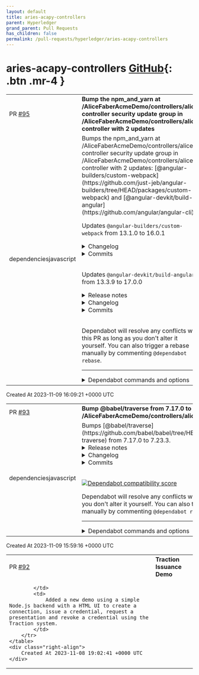 ```yaml
---
layout: default
title: aries-acapy-controllers
parent: Hyperledger
grand_parent: Pull Requests
has_children: false
permalink: /pull-requests/hyperledger/aries-acapy-controllers
---
```


# aries-acapy-controllers <span class="fs-3 right-align">[GitHub](https://github.com/hyperledger/aries-acapy-controllers){: .btn .mr-4 }</span>


<div>
    <table>
        <tr>
            <td>
                PR <a href="https://github.com/hyperledger/aries-acapy-controllers/pull/95" class=".btn">#95</a>
            </td>
            <td>
                <b>
                    Bump the npm_and_yarn at /AliceFaberAcmeDemo/controllers/alice-controller security update group in /AliceFaberAcmeDemo/controllers/alice-controller with 2 updates
                </b>
            </td>
        </tr>
        <tr>
            <td>
                <span class="chip">dependencies</span><span class="chip">javascript</span>
            </td>
            <td>
                Bumps the npm_and_yarn at /AliceFaberAcmeDemo/controllers/alice-controller security update group in /AliceFaberAcmeDemo/controllers/alice-controller with 2 updates: [@angular-builders/custom-webpack](https://github.com/just-jeb/angular-builders/tree/HEAD/packages/custom-webpack) and [@angular-devkit/build-angular](https://github.com/angular/angular-cli).

Updates `@angular-builders/custom-webpack` from 13.1.0 to 16.0.1
<details>
<summary>Changelog</summary>
<p><em>Sourced from <a href="https://github.com/just-jeb/angular-builders/blob/master/packages/custom-webpack/CHANGELOG.md"><code>@​angular-builders/custom-webpack</code>'s changelog</a>.</em></p>
<blockquote>
<h2><a href="https://github.com/just-jeb/angular-builders/compare/@angular-builders/custom-webpack@16.0.1-beta.2...@angular-builders/custom-webpack@16.0.1">16.0.1</a> (2023-08-23)</h2>
<p><strong>Note:</strong> Version bump only for package <code>@​angular-builders/custom-webpack</code></p>
<h2><a href="https://github.com/just-jeb/angular-builders/compare/@angular-builders/custom-webpack@16.0.1-beta.1...@angular-builders/custom-webpack@16.0.1-beta.2">16.0.1-beta.2</a> (2023-07-06)</h2>
<p><strong>Note:</strong> Version bump only for package <code>@​angular-builders/custom-webpack</code></p>
<h2><a href="https://github.com/just-jeb/angular-builders/compare/@angular-builders/custom-webpack@16.0.1-beta.0...@angular-builders/custom-webpack@16.0.1-beta.1">16.0.1-beta.1</a> (2023-07-04)</h2>
<p><strong>Note:</strong> Version bump only for package <code>@​angular-builders/custom-webpack</code></p>
<h2><a href="https://github.com/just-jeb/angular-builders/compare/@angular-builders/custom-webpack@16.0.0...@angular-builders/custom-webpack@16.0.1-beta.0">16.0.1-beta.0</a> (2023-06-21)</h2>
<p><strong>Note:</strong> Version bump only for package <code>@​angular-builders/custom-webpack</code></p>
<h2><a href="https://github.com/just-jeb/angular-builders/compare/@angular-builders/custom-webpack@16.0.0-beta.2...@angular-builders/custom-webpack@16.0.0">16.0.0</a> (2023-05-31)</h2>
<p><strong>Note:</strong> Version bump only for package <code>@​angular-builders/custom-webpack</code></p>
<h2><a href="https://github.com/just-jeb/angular-builders/compare/@angular-builders/custom-webpack@16.0.0-beta.1...@angular-builders/custom-webpack@16.0.0-beta.2">16.0.0-beta.2</a> (2023-05-31)</h2>
<p><strong>Note:</strong> Version bump only for package <code>@​angular-builders/custom-webpack</code></p>
<h2><a href="https://github.com/just-jeb/angular-builders/compare/@angular-builders/custom-webpack@16.0.0-beta.0...@angular-builders/custom-webpack@16.0.0-beta.1">16.0.0-beta.1</a> (2023-05-21)</h2>
<p><strong>Note:</strong> Version bump only for package <code>@​angular-builders/custom-webpack</code></p>
<h2><a href="https://github.com/just-jeb/angular-builders/compare/@angular-builders/custom-webpack@15.0.0...@angular-builders/custom-webpack@16.0.0-beta.0">16.0.0-beta.0</a> (2023-05-17)</h2>
<h3>⚠ BREAKING CHANGES</h3>
<ul>
<li><strong>deps:</strong> update to Angular 16 (<a href="https://github.com/just-jeb/angular-builders/tree/HEAD/packages/custom-webpack/issues/1357">#1357</a>)</li>
</ul>
<h3>Miscellaneous Chores</h3>
<ul>
<li><strong>deps:</strong> update to Angular 16 (<a href="https://redirect.github.com/just-jeb/angular-builders/issues/1357">#1357</a>) (<a href="https://github.com/just-jeb/angular-builders/commit/06392ae894896f2ba863991e486b57a7abc80c3c">06392ae</a>)</li>
</ul>
<h2><a href="https://github.com/just-jeb/angular-builders/compare/@angular-builders/custom-webpack@15.0.0-beta.0...@angular-builders/custom-webpack@15.0.0">15.0.0</a> (2022-12-20)</h2>
<p><strong>Note:</strong> Version bump only for package <code>@​angular-builders/custom-webpack</code></p>
<h2><a href="https://github.com/just-jeb/angular-builders/compare/@angular-builders/custom-webpack@14.1.0...@angular-builders/custom-webpack@15.0.0-beta.0">15.0.0-beta.0</a> (2022-11-24)</h2>
<h3>⚠ BREAKING CHANGES</h3>
<ul>
<li><strong>deps:</strong> update to Angular 15, tsconfig-paths 4 (<a href="https://github.com/just-jeb/angular-builders/tree/HEAD/packages/custom-webpack/issues/1319">#1319</a>)</li>
</ul>
<h3>Miscellaneous Chores</h3>
<!-- raw HTML omitted -->
</blockquote>
<p>... (truncated)</p>
</details>
<details>
<summary>Commits</summary>
<ul>
<li><a href="https://github.com/just-jeb/angular-builders/commit/9e4f7d5b19c4fe78c472f78b2bc95438a3e742b4"><code>9e4f7d5</code></a> ci(release): publish</li>
<li><a href="https://github.com/just-jeb/angular-builders/commit/e1cc7b354e24492938121724cc0caa00d7d39589"><code>e1cc7b3</code></a> ci(release): publish</li>
<li><a href="https://github.com/just-jeb/angular-builders/commit/94f742acbb4c9668e45f456f7706f7dd1859790e"><code>94f742a</code></a> chore(deps): update dependency jest to v29.6.1</li>
<li><a href="https://github.com/just-jeb/angular-builders/commit/d2a5897e5bf14c9dc0f1e9b5a1c7825338f39ee5"><code>d2a5897</code></a> ci(release): publish</li>
<li><a href="https://github.com/just-jeb/angular-builders/commit/3cc1afb94ff742faeb7d841f35a4eaea5af9d07d"><code>3cc1afb</code></a> chore(deps): update dependency jest to v29.6.0</li>
<li><a href="https://github.com/just-jeb/angular-builders/commit/dbff4f665e72c67d9f9f718e2b60008c2b4f315e"><code>dbff4f6</code></a> ci(release): publish</li>
<li><a href="https://github.com/just-jeb/angular-builders/commit/fdd7c8ed00b7eb7e1761aaa6cb5bda41693ceb5d"><code>fdd7c8e</code></a> Make the sentence more clear (<a href="https://github.com/just-jeb/angular-builders/tree/HEAD/packages/custom-webpack/issues/1405">#1405</a>)</li>
<li><a href="https://github.com/just-jeb/angular-builders/commit/4dd0f2d6a87b05e1a9a7cb5b4e893b25494c26a3"><code>4dd0f2d</code></a> ci(release): publish</li>
<li><a href="https://github.com/just-jeb/angular-builders/commit/dae4a578d9169cb538a38dd7b959eb8b167d8e84"><code>dae4a57</code></a> ci(release): publish</li>
<li><a href="https://github.com/just-jeb/angular-builders/commit/4fe16d098844ff66d26b6d739b8a58c45ae9b5d1"><code>4fe16d0</code></a> chore(deps): update dependency rimraf to v5 (<a href="https://github.com/just-jeb/angular-builders/tree/HEAD/packages/custom-webpack/issues/1380">#1380</a>)</li>
<li>Additional commits viewable in <a href="https://github.com/just-jeb/angular-builders/commits/@angular-builders/custom-webpack@16.0.1/packages/custom-webpack">compare view</a></li>
</ul>
</details>
<br />

Updates `@angular-devkit/build-angular` from 13.3.9 to 17.0.0
<details>
<summary>Release notes</summary>
<p><em>Sourced from <a href="https://github.com/angular/angular-cli/releases"><code>@​angular-devkit/build-angular</code>'s releases</a>.</em></p>
<blockquote>
<h2>v17.0.0</h2>
<h3><code>@​angular/cli</code></h3>
<table>
<thead>
<tr>
<th>Commit</th>
<th>Description</th>
</tr>
</thead>
<tbody>
<tr>
<td><a href="https://github.com/angular/angular-cli/commit/f4e7fa87350ea1162287114796e0e04e2af101c4"><img src="https://img.shields.io/badge/f4e7fa873-fix-green" alt="fix - f4e7fa873" /></a></td>
<td>add <code>@angular/ssr</code> as part of the ng update <code>packageGroup</code></td>
</tr>
<tr>
<td><a href="https://github.com/angular/angular-cli/commit/1f7156b112606410ab9ea1cd3f178a762566b96b"><img src="https://img.shields.io/badge/1f7156b11-fix-green" alt="fix - 1f7156b11" /></a></td>
<td>add Node.js 20 as supported version</td>
</tr>
<tr>
<td><a href="https://github.com/angular/angular-cli/commit/4b9a87c90469481dc3dd0da4d1506521b4203255"><img src="https://img.shields.io/badge/4b9a87c90-fix-green" alt="fix - 4b9a87c90" /></a></td>
<td>ignore peer mismatch when updating <code>@​nguniversal/builders</code></td>
</tr>
<tr>
<td><a href="https://github.com/angular/angular-cli/commit/f66f9cf612bed49b961f1f8a8e4deef05fd5ef40"><img src="https://img.shields.io/badge/f66f9cf61-fix-green" alt="fix - f66f9cf61" /></a></td>
<td>remove Node.js 16 from supported checks</td>
</tr>
</tbody>
</table>
<h3><code>@​schematics/angular</code></h3>
<table>
<thead>
<tr>
<th>Commit</th>
<th>Description</th>
</tr>
</thead>
<tbody>
<tr>
<td><a href="https://github.com/angular/angular-cli/commit/741cca73c129ff05e7229081d50762a054c09a8d"><img src="https://img.shields.io/badge/741cca73c-feat-blue" alt="feat - 741cca73c" /></a></td>
<td>add <code>ng new --ssr</code></td>
</tr>
<tr>
<td><a href="https://github.com/angular/angular-cli/commit/3938863b9900fcfe574b3112d73a8f34672f38bd"><img src="https://img.shields.io/badge/3938863b9-feat-blue" alt="feat - 3938863b9" /></a></td>
<td>add migration to migrate from <code>@nguniversal</code> to <code>@angular/ssr</code></td>
</tr>
<tr>
<td><a href="https://github.com/angular/angular-cli/commit/dc6b6eaf6f8af0d2b3f31cea77dc9a63ff845e3c"><img src="https://img.shields.io/badge/dc6b6eaf6-feat-blue" alt="feat - dc6b6eaf6" /></a></td>
<td>add migration to replace usages of <code>@nguniversal/builders</code></td>
</tr>
<tr>
<td><a href="https://github.com/angular/angular-cli/commit/6979eba3c9d46fd5fc2622d28636c48dbcbbe1c6"><img src="https://img.shields.io/badge/6979eba3c-feat-blue" alt="feat - 6979eba3c" /></a></td>
<td>enable hydration when adding SSR, SSG or AppShell</td>
</tr>
<tr>
<td><a href="https://github.com/angular/angular-cli/commit/1a6a139aaf8d5a6947b399bbbd48bbfd9e52372c"><img src="https://img.shields.io/badge/1a6a139aa-feat-blue" alt="feat - 1a6a139aa" /></a></td>
<td>enable routing by default for new applications</td>
</tr>
<tr>
<td><a href="https://github.com/angular/angular-cli/commit/ac0db6697593196692e5b87e1e724be6de0ef0a0"><img src="https://img.shields.io/badge/ac0db6697-feat-blue" alt="feat - ac0db6697" /></a></td>
<td>enable standalone by default in new applications</td>
</tr>
<tr>
<td><a href="https://github.com/angular/angular-cli/commit/a189962a515051fd77e20bf8dd1815086a0d12ef"><img src="https://img.shields.io/badge/a189962a5-feat-blue" alt="feat - a189962a5" /></a></td>
<td>generate functional interceptors by default</td>
</tr>
<tr>
<td><a href="https://github.com/angular/angular-cli/commit/ae45c4ab8103ba8ebc2686e71dbf7d0394b1ee92"><img src="https://img.shields.io/badge/ae45c4ab8-feat-blue" alt="feat - ae45c4ab8" /></a></td>
<td>update <code>ng new</code> generated application</td>
</tr>
<tr>
<td><a href="https://github.com/angular/angular-cli/commit/3f8aa9d8c7dc7eff06516c04ba08764bb044cb6b"><img src="https://img.shields.io/badge/3f8aa9d8c-feat-blue" alt="feat - 3f8aa9d8c" /></a></td>
<td>update<code> ng new</code> to use the esbuild application builder based builder</td>
</tr>
<tr>
<td><a href="https://github.com/angular/angular-cli/commit/03a1eaf01c009d814cb476d2db53b2d0a4d58bcd"><img src="https://img.shields.io/badge/03a1eaf01-fix-green" alt="fix - 03a1eaf01" /></a></td>
<td>account for new block syntax in starter template</td>
</tr>
<tr>
<td><a href="https://github.com/angular/angular-cli/commit/eb0fc7434539d3f5a7ea3f3c4e540ac920b10c19"><img src="https://img.shields.io/badge/eb0fc7434-fix-green" alt="fix - eb0fc7434" /></a></td>
<td>add missing express <code>REQUEST</code> and <code>RESPONSE</code> tokens</td>
</tr>
<tr>
<td><a href="https://github.com/angular/angular-cli/commit/ecdcff2db2b205443a585dd5dd118dbd50613883"><img src="https://img.shields.io/badge/ecdcff2db-fix-green" alt="fix - ecdcff2db" /></a></td>
<td>add missing icons in ng-new template</td>
</tr>
<tr>
<td><a href="https://github.com/angular/angular-cli/commit/17594467218b788ebb27d8d16ffb0b555fcf71ee"><img src="https://img.shields.io/badge/175944672-fix-green" alt="fix - 175944672" /></a></td>
<td>do not add unnecessary dependency on <code>@angular/ssr</code> during migration</td>
</tr>
<tr>
<td><a href="https://github.com/angular/angular-cli/commit/23c4c5e4293ef770d555b8b2bd449ad32d1537d4"><img src="https://img.shields.io/badge/23c4c5e42-fix-green" alt="fix - 23c4c5e42" /></a></td>
<td>enable TypeScript <code>esModuleInterop</code> by default for ESM compliance</td>
</tr>
<tr>
<td><a href="https://github.com/angular/angular-cli/commit/d60a6e86a48f15b3ddf89943dad31ee267f67648"><img src="https://img.shields.io/badge/d60a6e86a-fix-green" alt="fix - d60a6e86a" /></a></td>
<td>noop workspace config migration when already executed</td>
</tr>
<tr>
<td><a href="https://github.com/angular/angular-cli/commit/e516a4bdb7f6bb87f556e58557e57db6f7e65845"><img src="https://img.shields.io/badge/e516a4bdb-fix-green" alt="fix - e516a4bdb" /></a></td>
<td>pass <code>ssr</code> option to application schematics</td>
</tr>
<tr>
<td><a href="https://github.com/angular/angular-cli/commit/419b5c1917c45dc115b107479d5066b9193497fa"><img src="https://img.shields.io/badge/419b5c191-fix-green" alt="fix - 419b5c191" /></a></td>
<td>remove <code>baseUrl</code> from <code>tsconfig.json</code></td>
</tr>
<tr>
<td><a href="https://github.com/angular/angular-cli/commit/0368b23f2e5d8ca9c6191a2db956dc6850daebfc"><img src="https://img.shields.io/badge/0368b23f2-fix-green" alt="fix - 0368b23f2" /></a></td>
<td>use <code>@​types/node</code> v18</td>
</tr>
<tr>
<td><a href="https://github.com/angular/angular-cli/commit/b15e827580d6d3159c49521eb9b5d2b6d8ca2502"><img src="https://img.shields.io/badge/b15e82758-refactor-yellow" alt="refactor - b15e82758" /></a></td>
<td>remove deprecated appId option</td>
</tr>
</tbody>
</table>
<h3><code>@​angular-devkit/build-angular</code></h3>
<table>
<thead>
<tr>
<th>Commit</th>
<th>Description</th>
</tr>
</thead>
<tbody>
<tr>
<td><a href="https://github.com/angular/angular-cli/commit/c48982dc1d01d11be54ffb0b1469e3b0557f3920"><img src="https://img.shields.io/badge/c48982dc1-feat-blue" alt="feat - c48982dc1" /></a></td>
<td>add <code>buildTarget</code> option to dev-server and <code>extract-i18n</code> builders</td>
</tr>
<tr>
<td><a href="https://github.com/angular/angular-cli/commit/1fb0350eb7370ef6f72acc4e20c4d0bee8bf0b29"><img src="https://img.shields.io/badge/1fb0350eb-feat-blue" alt="feat - 1fb0350eb" /></a></td>
<td>add initial support for bundle budgets to esbuild builders</td>
</tr>
<tr>
<td><a href="https://github.com/angular/angular-cli/commit/8168ae2a892dd012707bd294ffd26d0a070c0b5d"><img src="https://img.shields.io/badge/8168ae2a8-feat-blue" alt="feat - 8168ae2a8" /></a></td>
<td>apply global CSS updates without a live-reload when using <code>vite</code></td>
</tr>
<tr>
<td><a href="https://github.com/angular/angular-cli/commit/91019bde2af5fb9dff6426ba24098271d8ac4889"><img src="https://img.shields.io/badge/91019bde2-feat-blue" alt="feat - 91019bde2" /></a></td>
<td>enable localize support for SSR with application builder</td>
</tr>
<tr>
<td><a href="https://github.com/angular/angular-cli/commit/3c0719bde244c45d71881d35899e5ee6206c09ee"><img src="https://img.shields.io/badge/3c0719bde-feat-blue" alt="feat - 3c0719bde" /></a></td>
<td>initial i18n extraction support for application builder</td>
</tr>
<tr>
<td><a href="https://github.com/angular/angular-cli/commit/8bce80b91b953c391ef8e45fec7f887f8d8521aa"><img src="https://img.shields.io/badge/8bce80b91-feat-blue" alt="feat - 8bce80b91" /></a></td>
<td>initial support for application Web Worker discovery with esbuild</td>
</tr>
<tr>
<td><a href="https://github.com/angular/angular-cli/commit/49f07a84d6f6120388d9fc48a2514d3398986e49"><img src="https://img.shields.io/badge/49f07a84d-feat-blue" alt="feat - 49f07a84d" /></a></td>
<td>standardize application builder output structure</td>
</tr>
<tr>
<td><a href="https://github.com/angular/angular-cli/commit/c3a87a60e0d3cdcae9f4361c2cf21c7ea29bd7de"><img src="https://img.shields.io/badge/c3a87a60e-feat-blue" alt="feat - c3a87a60e" /></a></td>
<td>support basic web worker bundling with esbuild builders</td>
</tr>
<tr>
<td><a href="https://github.com/angular/angular-cli/commit/9e425308a0c146b685e452a106cbdf3e02bddd00"><img src="https://img.shields.io/badge/9e425308a-feat-blue" alt="feat - 9e425308a" /></a></td>
<td>support component style budgets in esbuild builders</td>
</tr>
<tr>
<td><a href="https://github.com/angular/angular-cli/commit/771e036d5ce3d436736d3c8b261050d633b3ef29"><img src="https://img.shields.io/badge/771e036d5-feat-blue" alt="feat - 771e036d5" /></a></td>
<td>support deploy URL option for <code>browser-esbuild</code> builder</td>
</tr>
<tr>
<td><a href="https://github.com/angular/angular-cli/commit/c5f3ec71f536e7ebb1c8cd0d7523b42e58f9611a"><img src="https://img.shields.io/badge/c5f3ec71f-feat-blue" alt="feat - c5f3ec71f" /></a></td>
<td>support i18n inlining with esbuild-based builder</td>
</tr>
<tr>
<td><a href="https://github.com/angular/angular-cli/commit/fd62a9315defb89b4bea996d256887a6ec7b4327"><img src="https://img.shields.io/badge/fd62a9315-feat-blue" alt="feat - fd62a9315" /></a></td>
<td>support i18n with service worker and app-shell with esbuild builders</td>
</tr>
<tr>
<td><a href="https://github.com/angular/angular-cli/commit/5898f72a97c29d38b9e8b8ca23255f9fbce501e5"><img src="https://img.shields.io/badge/5898f72a9-feat-blue" alt="feat - 5898f72a9" /></a></td>
<td>support namedChunks option in application builder</td>
</tr>
<tr>
<td><a href="https://github.com/angular/angular-cli/commit/8f9a0d70cdf692b19574410cebb4d029056263fc"><img src="https://img.shields.io/badge/8f9a0d70c-feat-blue" alt="feat - 8f9a0d70c" /></a></td>
<td>support standalone apps route discovery during prerendering</td>
</tr>
<tr>
<td><a href="https://github.com/angular/angular-cli/commit/6b08efa6ffd988e08e3db471ffe3214a029de116"><img src="https://img.shields.io/badge/6b08efa6f-fix-green" alt="fix - 6b08efa6f" /></a></td>
<td>account for arrow function IIFE</td>
</tr>
<tr>
<td><a href="https://github.com/angular/angular-cli/commit/2f299fc7b5f00056054a06574e65ae311cd3ce0c"><img src="https://img.shields.io/badge/2f299fc7b-fix-green" alt="fix - 2f299fc7b" /></a></td>
<td>account for styles specified as string literals and styleUrl</td>
</tr>
</tbody>
</table>
<!-- raw HTML omitted -->
</blockquote>
<p>... (truncated)</p>
</details>
<details>
<summary>Changelog</summary>
<p><em>Sourced from <a href="https://github.com/angular/angular-cli/blob/main/CHANGELOG.md"><code>@​angular-devkit/build-angular</code>'s changelog</a>.</em></p>
<blockquote>
<h1>17.0.0 (2023-11-08)</h1>
<h2>Breaking Changes</h2>
<h3><code>@​schematics/angular</code></h3>
<ul>
<li>Routing is enabled by default for new applications when using <code>ng generate application</code> and <code>ng new</code>. The <code>--no-routing</code> command line option can be used to disable this behaviour.</li>
<li><code>ng g interceptor</code> now generate a functional interceptor by default. or guard by default. To generate a class-based interceptor the <code>--no-functional</code> command flag should be used.</li>
<li><code>rootModuleClassName</code>, <code>rootModuleFileName</code> and <code>main</code> options have been removed from the public <code>pwa</code> and <code>app-shell</code> schematics.</li>
<li>App-shell and Universal schematics deprecated unused <code>appId</code> option has been removed.</li>
</ul>
<h3><code>@​angular-devkit/build-angular</code></h3>
<ul>
<li>
<p>Node.js v16 support has been removed</p>
<p>Node.js v16 is planned to be End-of-Life on 2023-09-11. Angular will stop supporting Node.js v16 in Angular v17.
For Node.js release schedule details, please see: <a href="https://github.com/nodejs/release#release-schedule">https://github.com/nodejs/release#release-schedule</a></p>
</li>
</ul>
<h3><code>@​angular-devkit/schematics</code></h3>
<ul>
<li>deprecated <code>runExternalSchematicAsync</code> and <code>runSchematicAsync</code> methods have been removed in favor of <code>runExternalSchematic</code> and <code>runSchematic</code>.</li>
</ul>
<h2>Deprecations</h2>
<h3><code>@​angular-devkit/build-angular</code></h3>
<ul>
<li>The <code>browserTarget</code> in the dev-server and extract-i18n builders have been deprecated in favor of <code>buildTarget</code>.</li>
</ul>
<h3><code>@​angular/cli</code></h3>
<table>
<thead>
<tr>
<th>Commit</th>
<th>Type</th>
<th>Description</th>
</tr>
</thead>
<tbody>
<tr>
<td><a href="https://github.com/angular/angular-cli/commit/f4e7fa87350ea1162287114796e0e04e2af101c4">f4e7fa873</a></td>
<td>fix</td>
<td>add <code>@angular/ssr</code> as part of the ng update <code>packageGroup</code></td>
</tr>
<tr>
<td><a href="https://github.com/angular/angular-cli/commit/1f7156b112606410ab9ea1cd3f178a762566b96b">1f7156b11</a></td>
<td>fix</td>
<td>add Node.js 20 as supported version</td>
</tr>
<tr>
<td><a href="https://github.com/angular/angular-cli/commit/4b9a87c90469481dc3dd0da4d1506521b4203255">4b9a87c90</a></td>
<td>fix</td>
<td>ignore peer mismatch when updating <code>@​nguniversal/builders</code></td>
</tr>
<tr>
<td><a href="https://github.com/angular/angular-cli/commit/f66f9cf612bed49b961f1f8a8e4deef05fd5ef40">f66f9cf61</a></td>
<td>fix</td>
<td>remove Node.js 16 from supported checks</td>
</tr>
</tbody>
</table>
<h3><code>@​schematics/angular</code></h3>
<table>
<thead>
<tr>
<th>Commit</th>
<th>Type</th>
<th>Description</th>
</tr>
</thead>
<tbody>
<tr>
<td><a href="https://github.com/angular/angular-cli/commit/741cca73c129ff05e7229081d50762a054c09a8d">741cca73c</a></td>
<td>feat</td>
<td>add <code>ng new --ssr</code></td>
</tr>
<tr>
<td><a href="https://github.com/angular/angular-cli/commit/3938863b9900fcfe574b3112d73a8f34672f38bd">3938863b9</a></td>
<td>feat</td>
<td>add migration to migrate from <code>@nguniversal</code> to <code>@angular/ssr</code></td>
</tr>
<tr>
<td><a href="https://github.com/angular/angular-cli/commit/dc6b6eaf6f8af0d2b3f31cea77dc9a63ff845e3c">dc6b6eaf6</a></td>
<td>feat</td>
<td>add migration to replace usages of <code>@nguniversal/builders</code></td>
</tr>
<tr>
<td><a href="https://github.com/angular/angular-cli/commit/6979eba3c9d46fd5fc2622d28636c48dbcbbe1c6">6979eba3c</a></td>
<td>feat</td>
<td>enable hydration when adding SSR, SSG or AppShell</td>
</tr>
<tr>
<td><a href="https://github.com/angular/angular-cli/commit/1a6a139aaf8d5a6947b399bbbd48bbfd9e52372c">1a6a139aa</a></td>
<td>feat</td>
<td>enable routing by default for new applications</td>
</tr>
<tr>
<td><a href="https://github.com/angular/angular-cli/commit/ac0db6697593196692e5b87e1e724be6de0ef0a0">ac0db6697</a></td>
<td>feat</td>
<td>enable standalone by default in new applications</td>
</tr>
<tr>
<td><a href="https://github.com/angular/angular-cli/commit/a189962a515051fd77e20bf8dd1815086a0d12ef">a189962a5</a></td>
<td>feat</td>
<td>generate functional interceptors by default</td>
</tr>
<tr>
<td><a href="https://github.com/angular/angular-cli/commit/ae45c4ab8103ba8ebc2686e71dbf7d0394b1ee92">ae45c4ab8</a></td>
<td>feat</td>
<td>update <code>ng new</code> generated application</td>
</tr>
<tr>
<td><a href="https://github.com/angular/angular-cli/commit/3f8aa9d8c7dc7eff06516c04ba08764bb044cb6b">3f8aa9d8c</a></td>
<td>feat</td>
<td>update<code> ng new</code> to use the esbuild application builder based builder</td>
</tr>
</tbody>
</table>
<!-- raw HTML omitted -->
</blockquote>
<p>... (truncated)</p>
</details>
<details>
<summary>Commits</summary>
<ul>
<li><a href="https://github.com/angular/angular-cli/commit/0bd9a81e977ae3ca8f01dc33931ee0ad3434bd28"><code>0bd9a81</code></a> release: cut the v17.0.0 release</li>
<li><a href="https://github.com/angular/angular-cli/commit/180dfa3caf02cdce5f5b1dde4df00ce510ea415e"><code>180dfa3</code></a> build: update Angular packages to version 17 stable</li>
<li><a href="https://github.com/angular/angular-cli/commit/8bae6ada4e5b14f1e315b43f4fa8b9c8c89bfce2"><code>8bae6ad</code></a> release: cut the v17.0.0-rc.5 release</li>
<li><a href="https://github.com/angular/angular-cli/commit/8a9def5c8c035137bdce102729451c4beb113a41"><code>8a9def5</code></a> test: add timeout to vite re-use cache</li>
<li><a href="https://github.com/angular/angular-cli/commit/9d4d11cc43f2ae149ee8bfcf28285a1f62594ef7"><code>9d4d11c</code></a> fix(<code>@​angular-devkit/build-angular</code>): allow SSR compilation to work with TS all...</li>
<li><a href="https://github.com/angular/angular-cli/commit/ec5e30256b5f63dc1743cafd401742008ab8b0c7"><code>ec5e302</code></a> refactor(<code>@​schematics/angular</code>): add fallback fonts</li>
<li><a href="https://github.com/angular/angular-cli/commit/3c6d2d87ce6849da58835121a58e058fa4b300ea"><code>3c6d2d8</code></a> refactor(<code>@​schematics/angular</code>): remove unused CSS</li>
<li><a href="https://github.com/angular/angular-cli/commit/abb1c6f87df8ce2eeb9526ec5bf5953384dff9b0"><code>abb1c6f</code></a> refactor(<code>@​schematics/angular</code>): use control flow to reduce code</li>
<li><a href="https://github.com/angular/angular-cli/commit/81e4917ceca89759770a76d63b932f380d83685c"><code>81e4917</code></a> fix(<code>@​angular/pwa</code>): replace Angular logos</li>
<li><a href="https://github.com/angular/angular-cli/commit/ecdcff2db2b205443a585dd5dd118dbd50613883"><code>ecdcff2</code></a> fix(<code>@​schematics/angular</code>): add missing icons in ng-new template</li>
<li>Additional commits viewable in <a href="https://github.com/angular/angular-cli/compare/13.3.9...17.0.0">compare view</a></li>
</ul>
</details>
<br />


Dependabot will resolve any conflicts with this PR as long as you don't alter it yourself. You can also trigger a rebase manually by commenting `@dependabot rebase`.

[//]: # (dependabot-automerge-start)
[//]: # (dependabot-automerge-end)

---

<details>
<summary>Dependabot commands and options</summary>
<br />

You can trigger Dependabot actions by commenting on this PR:
- `@dependabot rebase` will rebase this PR
- `@dependabot recreate` will recreate this PR, overwriting any edits that have been made to it
- `@dependabot merge` will merge this PR after your CI passes on it
- `@dependabot squash and merge` will squash and merge this PR after your CI passes on it
- `@dependabot cancel merge` will cancel a previously requested merge and block automerging
- `@dependabot reopen` will reopen this PR if it is closed
- `@dependabot close` will close this PR and stop Dependabot recreating it. You can achieve the same result by closing it manually
- `@dependabot show <dependency name> ignore conditions` will show all of the ignore conditions of the specified dependency
- `@dependabot ignore this major version` will close this PR and stop Dependabot creating any more for this major version (unless you reopen the PR or upgrade to it yourself)
- `@dependabot ignore this minor version` will close this PR and stop Dependabot creating any more for this minor version (unless you reopen the PR or upgrade to it yourself)
- `@dependabot ignore this dependency` will close this PR and stop Dependabot creating any more for this dependency (unless you reopen the PR or upgrade to it yourself)
You can disable automated security fix PRs for this repo from the [Security Alerts page](https://github.com/hyperledger/aries-acapy-controllers/network/alerts).

</details>
            </td>
        </tr>
    </table>
    <div class="right-align">
        Created At 2023-11-09 16:09:21 +0000 UTC
    </div>
</div>

<div>
    <table>
        <tr>
            <td>
                PR <a href="https://github.com/hyperledger/aries-acapy-controllers/pull/93" class=".btn">#93</a>
            </td>
            <td>
                <b>
                    Bump @babel/traverse from 7.17.0 to 7.23.3 in /AliceFaberAcmeDemo/controllers/alice-controller
                </b>
            </td>
        </tr>
        <tr>
            <td>
                <span class="chip">dependencies</span><span class="chip">javascript</span>
            </td>
            <td>
                Bumps [@babel/traverse](https://github.com/babel/babel/tree/HEAD/packages/babel-traverse) from 7.17.0 to 7.23.3.
<details>
<summary>Release notes</summary>
<p><em>Sourced from <a href="https://github.com/babel/babel/releases"><code>@​babel/traverse</code>'s releases</a>.</em></p>
<blockquote>
<h2>v7.23.3 (2023-11-09)</h2>
<h4>:bug: Bug Fix</h4>
<ul>
<li><code>babel-plugin-transform-typescript</code>
<ul>
<li><a href="https://redirect.github.com/babel/babel/pull/16071">#16071</a> Strip type-only TS namespaces (<a href="https://github.com/colinaaa"><code>@​colinaaa</code></a>)</li>
</ul>
</li>
<li><code>babel-generator</code>
<ul>
<li><a href="https://redirect.github.com/babel/babel/pull/16078">#16078</a> Fix indentation when generating comments with <code>concise: true</code> (<a href="https://github.com/liuxingbaoyu"><code>@​liuxingbaoyu</code></a>)</li>
</ul>
</li>
<li><code>babel-compat-data</code>, <code>babel-plugin-bugfix-v8-static-class-fields-redefine-readonly</code>, <code>babel-preset-env</code>
<ul>
<li><a href="https://redirect.github.com/babel/babel/pull/14295">#14295</a> Add a bugfix plugin for <a href="https://crbug.com/v8/12421">https://crbug.com/v8/12421</a> (<a href="https://github.com/nicolo-ribaudo"><code>@​nicolo-ribaudo</code></a>)</li>
</ul>
</li>
<li><code>babel-plugin-transform-object-super</code>
<ul>
<li><a href="https://redirect.github.com/babel/babel/pull/15948">#15948</a> fix: <code>super.x</code> in a loop (<a href="https://github.com/liuxingbaoyu"><code>@​liuxingbaoyu</code></a>)</li>
</ul>
</li>
<li><code>babel-helper-module-transforms</code>, <code>babel-plugin-transform-modules-amd</code>, <code>babel-plugin-transform-modules-commonjs</code>, <code>babel-plugin-transform-modules-umd</code>
<ul>
<li><a href="https://redirect.github.com/babel/babel/pull/16015">#16015</a> fix: handle <code>__proto__</code> exports name in CJS/AMD/UMD (<a href="https://github.com/magic-akari"><code>@​magic-akari</code></a>)</li>
</ul>
</li>
</ul>
<h4>:memo: Documentation</h4>
<ul>
<li><a href="https://redirect.github.com/babel/babel/pull/16044">#16044</a> docs: Update links in <code>@​babel/eslint-parser</code> README (<a href="https://github.com/aryehb"><code>@​aryehb</code></a>)</li>
</ul>
<h4>:house: Internal</h4>
<ul>
<li><code>babel-core</code>, <code>babel-preset-env</code>
<ul>
<li><a href="https://redirect.github.com/babel/babel/pull/15988">#15988</a> Refactor handling of modules plugins in <code>preset-env</code> (<a href="https://github.com/nicolo-ribaudo"><code>@​nicolo-ribaudo</code></a>)</li>
</ul>
</li>
</ul>
<h4>:running_woman: Performance</h4>
<ul>
<li><code>babel-generator</code>
<ul>
<li><a href="https://redirect.github.com/babel/babel/pull/16061">#16061</a> perf: Improve <code>@babel/generator</code> performance (<a href="https://github.com/liuxingbaoyu"><code>@​liuxingbaoyu</code></a>)</li>
</ul>
</li>
<li><code>babel-traverse</code>
<ul>
<li><a href="https://redirect.github.com/babel/babel/pull/16060">#16060</a> Avoid dynamic dispatch when calling wrapCheck (<a href="https://github.com/yepitschunked"><code>@​yepitschunked</code></a>)</li>
</ul>
</li>
</ul>
<h4>:microscope: Output optimization</h4>
<ul>
<li><code>babel-plugin-transform-computed-properties</code>
<ul>
<li><a href="https://redirect.github.com/babel/babel/pull/6652">#6652</a> Optimize computed properties output (byte-wise) (<a href="https://github.com/Andarist"><code>@​Andarist</code></a>)</li>
</ul>
</li>
</ul>
<h4>Committers: 9</h4>
<ul>
<li>Babel Bot (<a href="https://github.com/babel-bot"><code>@​babel-bot</code></a>)</li>
<li>Colin (<a href="https://github.com/colinaaa"><code>@​colinaaa</code></a>)</li>
<li>Huáng Jùnliàng (<a href="https://github.com/JLHwung"><code>@​JLHwung</code></a>)</li>
<li>Mateusz Burzyński (<a href="https://github.com/Andarist"><code>@​Andarist</code></a>)</li>
<li>Nicolò Ribaudo (<a href="https://github.com/nicolo-ribaudo"><code>@​nicolo-ribaudo</code></a>)</li>
<li><a href="https://github.com/aryehb"><code>@​aryehb</code></a></li>
<li><a href="https://github.com/liuxingbaoyu"><code>@​liuxingbaoyu</code></a></li>
<li><a href="https://github.com/magic-akari"><code>@​magic-akari</code></a></li>
<li><a href="https://github.com/yepitschunked"><code>@​yepitschunked</code></a></li>
</ul>
<h2>v7.23.2 (2023-10-11)</h2>
<p><strong>NOTE</strong>: This release also re-publishes <code>@babel/core</code>, even if it does not appear in the linked release commit.</p>
<p>Thanks <a href="https://github.com/jimmydief"><code>@​jimmydief</code></a> for your first PR!</p>
<h4>:bug: Bug Fix</h4>
<ul>
<li><code>babel-traverse</code></li>
</ul>
<!-- raw HTML omitted -->
</blockquote>
<p>... (truncated)</p>
</details>
<details>
<summary>Changelog</summary>
<p><em>Sourced from <a href="https://github.com/babel/babel/blob/main/CHANGELOG.md"><code>@​babel/traverse</code>'s changelog</a>.</em></p>
<blockquote>
<h2>v7.23.3 (2023-11-09)</h2>
<h4>:bug: Bug Fix</h4>
<ul>
<li><code>babel-plugin-transform-typescript</code>
<ul>
<li><a href="https://redirect.github.com/babel/babel/pull/16071">#16071</a> Strip type-only TS namespaces (<a href="https://github.com/colinaaa"><code>@​colinaaa</code></a>)</li>
</ul>
</li>
<li><code>babel-generator</code>
<ul>
<li><a href="https://redirect.github.com/babel/babel/pull/16078">#16078</a> Fix indentation when generating comments with <code>concise: true</code> (<a href="https://github.com/liuxingbaoyu"><code>@​liuxingbaoyu</code></a>)</li>
</ul>
</li>
<li><code>babel-compat-data</code>, <code>babel-plugin-bugfix-v8-static-class-fields-redefine-readonly</code>, <code>babel-preset-env</code>
<ul>
<li><a href="https://redirect.github.com/babel/babel/pull/14295">#14295</a> Add a bugfix plugin for <a href="https://crbug.com/v8/12421">https://crbug.com/v8/12421</a> (<a href="https://github.com/nicolo-ribaudo"><code>@​nicolo-ribaudo</code></a>)</li>
</ul>
</li>
<li><code>babel-plugin-transform-object-super</code>
<ul>
<li><a href="https://redirect.github.com/babel/babel/pull/15948">#15948</a> fix: <code>super.x</code> in a loop (<a href="https://github.com/liuxingbaoyu"><code>@​liuxingbaoyu</code></a>)</li>
</ul>
</li>
<li><code>babel-helper-module-transforms</code>, <code>babel-plugin-transform-modules-amd</code>, <code>babel-plugin-transform-modules-commonjs</code>, <code>babel-plugin-transform-modules-umd</code>
<ul>
<li><a href="https://redirect.github.com/babel/babel/pull/16015">#16015</a> fix: handle <code>__proto__</code> exports name in CJS/AMD/UMD (<a href="https://github.com/magic-akari"><code>@​magic-akari</code></a>)</li>
</ul>
</li>
</ul>
<h4>:memo: Documentation</h4>
<ul>
<li><a href="https://redirect.github.com/babel/babel/pull/16044">#16044</a> docs: Update links in <code>@​babel/eslint-parser</code> README (<a href="https://github.com/aryehb"><code>@​aryehb</code></a>)</li>
</ul>
<h4>:house: Internal</h4>
<ul>
<li><code>babel-core</code>, <code>babel-preset-env</code>
<ul>
<li><a href="https://redirect.github.com/babel/babel/pull/15988">#15988</a> Refactor handling of modules plugins in <code>preset-env</code> (<a href="https://github.com/nicolo-ribaudo"><code>@​nicolo-ribaudo</code></a>)</li>
</ul>
</li>
</ul>
<h4>:running_woman: Performance</h4>
<ul>
<li><code>babel-generator</code>
<ul>
<li><a href="https://redirect.github.com/babel/babel/pull/16061">#16061</a> perf: Improve <code>@babel/generator</code> performance (<a href="https://github.com/liuxingbaoyu"><code>@​liuxingbaoyu</code></a>)</li>
</ul>
</li>
<li><code>babel-traverse</code>
<ul>
<li><a href="https://redirect.github.com/babel/babel/pull/16060">#16060</a> Avoid dynamic dispatch when calling wrapCheck (<a href="https://github.com/yepitschunked"><code>@​yepitschunked</code></a>)</li>
</ul>
</li>
</ul>
<h4>:microscope: Output optimization</h4>
<ul>
<li><code>babel-plugin-transform-computed-properties</code>
<ul>
<li><a href="https://redirect.github.com/babel/babel/pull/6652">#6652</a> Optimize computed properties output (byte-wise) (<a href="https://github.com/Andarist"><code>@​Andarist</code></a>)</li>
</ul>
</li>
</ul>
<h2>v7.23.2 (2023-10-11)</h2>
<h4>:bug: Bug Fix</h4>
<ul>
<li><code>babel-traverse</code>
<ul>
<li><a href="https://redirect.github.com/babel/babel/pull/16033">#16033</a> Only evaluate own String/Number/Math methods (<a href="https://github.com/nicolo-ribaudo"><code>@​nicolo-ribaudo</code></a>)</li>
</ul>
</li>
<li><code>babel-preset-typescript</code>
<ul>
<li><a href="https://redirect.github.com/babel/babel/pull/16022">#16022</a> Rewrite <code>.tsx</code> extension when using <code>rewriteImportExtensions</code> (<a href="https://github.com/jimmydief"><code>@​jimmydief</code></a>)</li>
</ul>
</li>
<li><code>babel-helpers</code>
<ul>
<li><a href="https://redirect.github.com/babel/babel/pull/16017">#16017</a> Fix: fallback to typeof when toString is applied to incompatible object (<a href="https://github.com/JLHwung"><code>@​JLHwung</code></a>)</li>
</ul>
</li>
<li><code>babel-helpers</code>, <code>babel-plugin-transform-modules-commonjs</code>, <code>babel-runtime-corejs2</code>, <code>babel-runtime-corejs3</code>, <code>babel-runtime</code>
<ul>
<li><a href="https://redirect.github.com/babel/babel/pull/16025">#16025</a> Avoid override mistake in namespace imports (<a href="https://github.com/nicolo-ribaudo"><code>@​nicolo-ribaudo</code></a>)</li>
</ul>
</li>
</ul>
<h2>v7.23.0 (2023-09-25)</h2>
<h4>:rocket: New Feature</h4>
<ul>
<li><code>babel-plugin-proposal-import-wasm-source</code>, <code>babel-plugin-syntax-import-source</code>, <code>babel-plugin-transform-dynamic-import</code>
<ul>
<li><a href="https://redirect.github.com/babel/babel/pull/15870">#15870</a> Support transforming <code>import source</code> for wasm (<a href="https://github.com/nicolo-ribaudo"><code>@​nicolo-ribaudo</code></a>)</li>
</ul>
</li>
<li><code>babel-helper-module-transforms</code>, <code>babel-helpers</code>, <code>babel-plugin-proposal-import-defer</code>, <code>babel-plugin-syntax-import-defer</code>, <code>babel-plugin-transform-modules-commonjs</code>, <code>babel-runtime-corejs2</code>, <code>babel-runtime-corejs3</code>, <code>babel-runtime</code>, <code>babel-standalone</code>
<ul>
<li><a href="https://redirect.github.com/babel/babel/pull/15878">#15878</a> Implement <code>import defer</code> proposal transform support (<a href="https://github.com/nicolo-ribaudo"><code>@​nicolo-ribaudo</code></a>)</li>
</ul>
</li>
<li><code>babel-generator</code>, <code>babel-parser</code>, <code>babel-types</code>
<ul>
<li><a href="https://redirect.github.com/babel/babel/pull/15845">#15845</a> Implement <code>import defer</code> parsing support (<a href="https://github.com/nicolo-ribaudo"><code>@​nicolo-ribaudo</code></a>)</li>
</ul>
</li>
</ul>
<!-- raw HTML omitted -->
</blockquote>
<p>... (truncated)</p>
</details>
<details>
<summary>Commits</summary>
<ul>
<li><a href="https://github.com/babel/babel/commit/1bce5c9d51abda279f374b54cef79939c3cc608d"><code>1bce5c9</code></a> v7.23.3</li>
<li><a href="https://github.com/babel/babel/commit/4fb4fa63e7d15b3993d466e79d5051ab1b1b8989"><code>4fb4fa6</code></a> Avoid dynamic dispatch when calling wrapCheck (<a href="https://github.com/babel/babel/tree/HEAD/packages/babel-traverse/issues/16060">#16060</a>)</li>
<li><a href="https://github.com/babel/babel/commit/6d9725cd62511816a1ac6a0ef6a4ef078fea6359"><code>6d9725c</code></a> [babel 8] Inline <code>toSequenceExpression</code> into <code>@babel/traverse</code> (<a href="https://github.com/babel/babel/tree/HEAD/packages/babel-traverse/issues/16057">#16057</a>)</li>
<li><a href="https://github.com/babel/babel/commit/b4b9942a6cde0685c222eb3412347880aae40ad5"><code>b4b9942</code></a> v7.23.2</li>
<li><a href="https://github.com/babel/babel/commit/b13376b346946e3f62fc0848c1d2a23223314c82"><code>b13376b</code></a> Only evaluate own String/Number/Math methods (<a href="https://github.com/babel/babel/tree/HEAD/packages/babel-traverse/issues/16033">#16033</a>)</li>
<li><a href="https://github.com/babel/babel/commit/ca58ec15cb6dde6812c36997477e44880bec0bba"><code>ca58ec1</code></a> v7.23.0</li>
<li><a href="https://github.com/babel/babel/commit/0f333dafcf470f1970083e4e695ced6aec8bead0"><code>0f333da</code></a> Add <code>createImportExpressions</code> parser option (<a href="https://github.com/babel/babel/tree/HEAD/packages/babel-traverse/issues/15682">#15682</a>)</li>
<li><a href="https://github.com/babel/babel/commit/3744545649fdc21688a2f3c97e1e39dbebff0d21"><code>3744545</code></a> Fix linting</li>
<li><a href="https://github.com/babel/babel/commit/c7e6806e2194deb36c330f543409c792592b22d4"><code>c7e6806</code></a> Add <code>t.buildUndefinedNode</code> (<a href="https://github.com/babel/babel/tree/HEAD/packages/babel-traverse/issues/15893">#15893</a>)</li>
<li><a href="https://github.com/babel/babel/commit/38ee8b4dd693f1e2bd00107bbc1167ce84736ea0"><code>38ee8b4</code></a> Expand evaluation of global built-ins in <code>@babel/traverse</code> (<a href="https://github.com/babel/babel/tree/HEAD/packages/babel-traverse/issues/15797">#15797</a>)</li>
<li>Additional commits viewable in <a href="https://github.com/babel/babel/commits/v7.23.3/packages/babel-traverse">compare view</a></li>
</ul>
</details>
<br />


[![Dependabot compatibility score](https://dependabot-badges.githubapp.com/badges/compatibility_score?dependency-name=@babel/traverse&package-manager=npm_and_yarn&previous-version=7.17.0&new-version=7.23.3)](https://docs.github.com/en/github/managing-security-vulnerabilities/about-dependabot-security-updates#about-compatibility-scores)

Dependabot will resolve any conflicts with this PR as long as you don't alter it yourself. You can also trigger a rebase manually by commenting `@dependabot rebase`.

[//]: # (dependabot-automerge-start)
[//]: # (dependabot-automerge-end)

---

<details>
<summary>Dependabot commands and options</summary>
<br />

You can trigger Dependabot actions by commenting on this PR:
- `@dependabot rebase` will rebase this PR
- `@dependabot recreate` will recreate this PR, overwriting any edits that have been made to it
- `@dependabot merge` will merge this PR after your CI passes on it
- `@dependabot squash and merge` will squash and merge this PR after your CI passes on it
- `@dependabot cancel merge` will cancel a previously requested merge and block automerging
- `@dependabot reopen` will reopen this PR if it is closed
- `@dependabot close` will close this PR and stop Dependabot recreating it. You can achieve the same result by closing it manually
- `@dependabot show <dependency name> ignore conditions` will show all of the ignore conditions of the specified dependency
- `@dependabot ignore this major version` will close this PR and stop Dependabot creating any more for this major version (unless you reopen the PR or upgrade to it yourself)
- `@dependabot ignore this minor version` will close this PR and stop Dependabot creating any more for this minor version (unless you reopen the PR or upgrade to it yourself)
- `@dependabot ignore this dependency` will close this PR and stop Dependabot creating any more for this dependency (unless you reopen the PR or upgrade to it yourself)
You can disable automated security fix PRs for this repo from the [Security Alerts page](https://github.com/hyperledger/aries-acapy-controllers/network/alerts).

</details>
            </td>
        </tr>
    </table>
    <div class="right-align">
        Created At 2023-11-09 15:59:16 +0000 UTC
    </div>
</div>

<div>
    <table>
        <tr>
            <td>
                PR <a href="https://github.com/hyperledger/aries-acapy-controllers/pull/92" class=".btn">#92</a>
            </td>
            <td>
                <b>
                    Traction Issuance Demo
                </b>
            </td>
        </tr>
        <tr>
            <td>
                
            </td>
            <td>
                Added a new demo using a simple Node.js backend with a HTML UI to create a connection, issue a credential, request a presentation and revoke a credential using the Traction system.
            </td>
        </tr>
    </table>
    <div class="right-align">
        Created At 2023-11-08 19:02:41 +0000 UTC
    </div>
</div>

